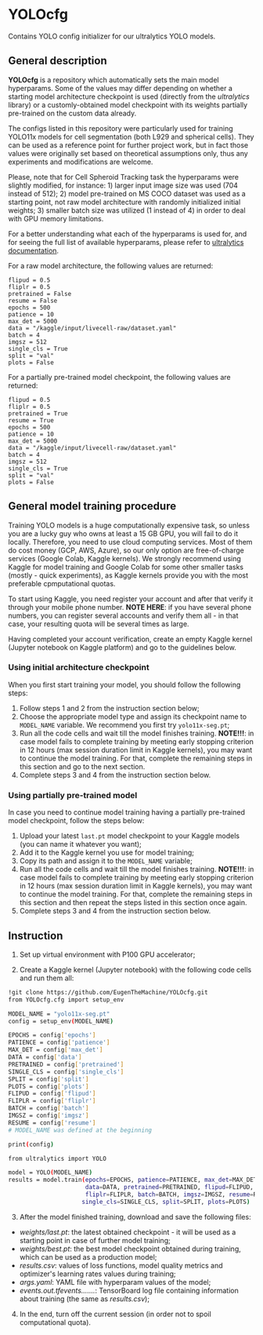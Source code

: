 # YOLOcfg
Contains YOLO config initializer for our ultralytics YOLO models.

## General description
**YOLOcfg** is a repository which automatically sets the main model hyperparams. Some of the values may differ depending on whether a starting model architecture checkpoint is used (directly from the *ultralytics* library) or a customly-obtained model checkpoint with its weights partially pre-trained on the custom data already.

The configs listed in this repository were particularly used for training YOLO11x models for cell segmentation (both L929 and spherical cells). They can be used as a reference point for further project work, but in fact those values were originally set based on theoretical assumptions only, thus any experiments and modifications are welcome.

Please, note that for Cell Spheroid Tracking task the hyperparams were slightly modified, for instance: 1) larger input image size was used (704 instead of 512); 2) model pre-trained on MS COCO dataset was used as a starting point, not raw model architecture with randomly initialized initial weights; 3) smaller batch size was utilized (1 instead of 4) in order to deal with GPU memory limitations.

For a better understanding what each of the hyperparams is used for, and for seeing the full list of available hyperparams, please refer to [ultralytics documentation](https://docs.ultralytics.com/usage/cfg/).

For a raw model architecture, the following values are returned:
```
flipud = 0.5
fliplr = 0.5
pretrained = False
resume = False
epochs = 500
patience = 10
max_det = 5000
data = "/kaggle/input/livecell-raw/dataset.yaml"
batch = 4
imgsz = 512
single_cls = True
split = "val"
plots = False
```

For a partially pre-trained model checkpoint, the following values are returned:
```
flipud = 0.5
fliplr = 0.5
pretrained = True
resume = True
epochs = 500
patience = 10
max_det = 5000
data = "/kaggle/input/livecell-raw/dataset.yaml"
batch = 4
imgsz = 512
single_cls = True
split = "val"
plots = False
```

## General model training procedure
Training YOLO models is a huge computationally expensive task, so unless you are a lucky guy who owns at least a 15 GB GPU, you will fail to do it locally. Therefore, you need to use cloud computing services. Most of them do cost money (GCP, AWS, Azure), so our only option are free-of-charge services (Google Colab, Kaggle kernels). We strongly recommend using Kaggle for model training and Google Colab for some other smaller tasks (mostly - quick experiments), as Kaggle kernels provide you with the most preferable cpmputational quotas.

To start using Kaggle, you need register your account and after that verify it through your mobile phone number. **NOTE HERE**: if you have several phone numbers, you can register several accounts and verify them all - in that case, your resulting quota will be several times as large.

Having completed your account verification, create an empty Kaggle kernel (Jupyter notebook on Kaggle platform) and go to the guidelines below.

### Using initial architecture checkpoint
When you first start training your model, you should follow the following steps:
1. Follow steps 1 and 2 from the instruction section below;
2. Choose the appropriate model type and assign its checkpoint name to `MODEL_NAME` variable. We recommend you first try `yolo11x-seg.pt`;
3. Run all the code cells and wait till the model finishes training. **NOTE!!!**: in case model fails to complete training by meeting early stopping criterion in 12 hours (max session duration limit in Kaggle kernels), you may want to continue the model training. For that, complete the remaining steps in this section and go to the next section.
4. Complete steps 3 and 4 from the instruction section below.

### Using partially pre-trained model
In case you need to continue model training having a partially pre-trained model checkpoint, follow the steps below:
1. Upload your latest `last.pt` model checkpoint to your Kaggle models (you can name it whatever you want);
2. Add it to the Kaggle kernel you use for model training;
3. Copy its path and assign it to the `MODEL_NAME` variable;
4. Run all the code cells and wait till the model finishes training. **NOTE!!!**: in case model fails to complete training by meeting early stopping criterion in 12 hours (max session duration limit in Kaggle kernels), you may want to continue the model training. For that, complete the remaining steps in this section and then repeat the steps listed in this section once again.
5. Complete steps 3 and 4 from the instruction section below.

## Instruction
1. Set up virtual environment with P100 GPU accelerator;

2. Create a Kaggle kernel (Jupyter notebook) with the following code cells and run them all:

```bash
!git clone https://github.com/EugenTheMachine/YOLOcfg.git
from YOLOcfg.cfg import setup_env

MODEL_NAME = "yolo11x-seg.pt"
config = setup_env(MODEL_NAME)
```

```bash
EPOCHS = config['epochs']
PATIENCE = config['patience']
MAX_DET = config['max_det']
DATA = config['data']
PRETRAINED = config['pretrained']
SINGLE_CLS = config['single_cls']
SPLIT = config['split']
PLOTS = config['plots']
FLIPUD = config['flipud']
FLIPLR = config['fliplr']
BATCH = config['batch']
IMGSZ = config['imgsz']
RESUME = config['resume']
# MODEL_NAME was defined at the beginning

print(config)
```

```bash
from ultralytics import YOLO

model = YOLO(MODEL_NAME)
results = model.train(epochs=EPOCHS, patience=PATIENCE, max_det=MAX_DET,
                      data=DATA, pretrained=PRETRAINED, flipud=FLIPUD,
                      fliplr=FLIPLR, batch=BATCH, imgsz=IMGSZ, resume=RESUME,
                     single_cls=SINGLE_CLS, split=SPLIT, plots=PLOTS)
```

3. After the model finished training, download and save the following files:
- *weights/last.pt*: the latest obtained checkpoint - it will be used as a starting point in case of further model training;
- *weights/best.pt*: the best model checkpoint obtained during training, which can be used as a production model;
- *results.csv*: values of loss functions, model quality metrics and optimizer's learning rates values during training;
- *args.yaml*: YAML file with hyperparam values of the model;
- *events.out.tfevents.......*: TensorBoard log file containing information about training (the same as *results.csv*);

4. In the end, turn off the current session (in order not to spoil computational quota).